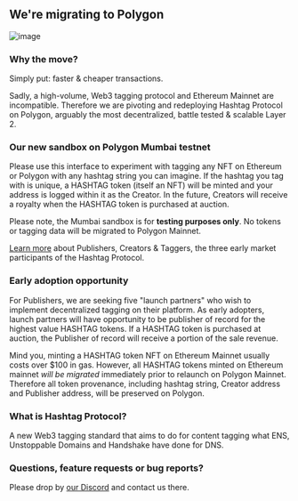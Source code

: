 ## We're migrating to Polygon

![image](/img/poly-hashtag.png)

### Why the move?

Simply put: faster & cheaper transactions.

Sadly, a high-volume, Web3 tagging protocol and Ethereum Mainnet are
incompatible. Therefore we are pivoting and redeploying Hashtag Protocol on
Polygon, arguably the most decentralized, battle tested & scalable Layer 2.


### Our new sandbox on Polygon Mumbai testnet

Please use this interface to experiment with tagging any
NFT on Ethereum or Polygon with any hashtag string you can imagine. If the
hashtag you tag with is unique, a HASHTAG token (itself an NFT) will be minted
and your address is logged within it as the Creator. In the future, Creators
will receive a royalty when the HASHTAG token is purchased at auction.

Please note, the Mumbai sandbox is for **testing purposes only**. No tokens or
tagging data will be migrated to Polygon Mainnet.

[Learn more](https://docs.hashtag-protocol.org/essentials/participants.html)
about Publishers, Creators & Taggers, the three early market participants of the
Hashtag Protocol.

### Early adoption opportunity

For Publishers, we are seeking five "launch partners" who wish to implement
decentralized tagging on their platform. As early adopters, launch partners will have
opportunity to be publisher of record for the highest value HASHTAG tokens.
If a HASHTAG token is purchased at auction, the Publisher of record will receive
a portion of the sale revenue.

Mind you, minting a HASHTAG token NFT on Ethereum Mainnet usually costs over
$100 in gas. However, all HASHTAG tokens minted on Ethereum mainnet _will be
migrated_ immediately prior to relaunch on Polygon Mainnet. Therefore all token
provenance, including hashtag string, Creator address and Publisher address,
will be preserved on Polygon.

### What is Hashtag Protocol?

A new Web3 tagging standard that aims to do for content tagging what ENS,
Unstoppable Domains and Handshake have done for DNS.

### Questions, feature requests or bug reports?

Please drop by [our Discord](https://discord.com/invite/EyTJFRm) and contact
us there.
